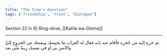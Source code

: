 ```yaml
---
title: "The Crow's Question"
tags: ['friendship', 'trust', "dialogue"]
---
```


 Section 22 in 6) Ring-dove, [[Kalīla wa-Dimna]]

---
ثم خرج إليه من جُحرِه فأقام عند بابه فقال له الغراب ما يحبِسك ويمنعك من الخروج إليَّ والأنس بي أوَ في نفسك رِيبةٌ منِّي بعد
